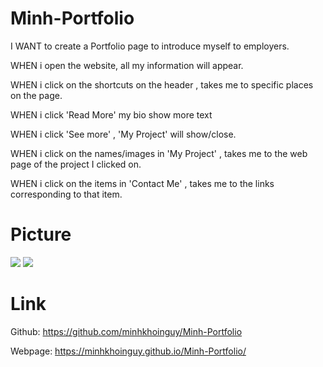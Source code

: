 # Minh-Portfolio

I WANT to create a Portfolio page to introduce myself to employers.

WHEN i open the website, all my information will appear.

WHEN i click on the shortcuts on the header , takes me to specific places on the page.

WHEN i click 'Read More' my bio show more text

WHEN i click 'See more' , 'My Project' will show/close.

WHEN i click on the names/images in 'My Project' , takes me to the web page of the project I clicked on.

WHEN i click on the items in 'Contact Me' , takes me to the links corresponding to that item.

# Picture

<img src="./pictures/portfolio1.gif">

<img src="./pictures/portfolio2.gif">

# Link
Github: https://github.com/minhkhoinguy/Minh-Portfolio

Webpage: https://minhkhoinguy.github.io/Minh-Portfolio/